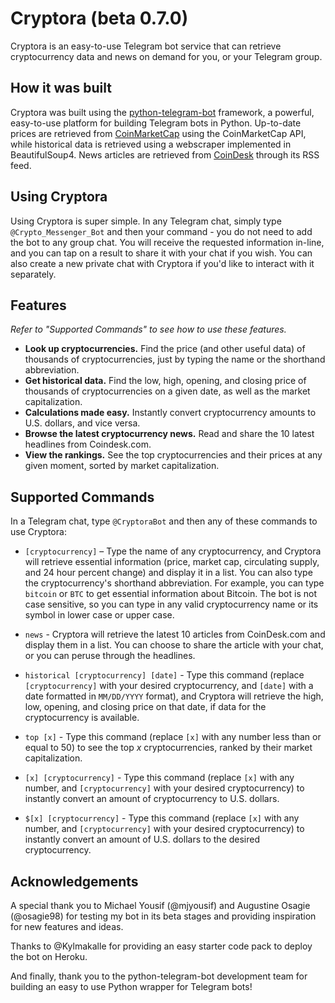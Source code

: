 # Cryptora (beta 0.7.0)

Cryptora is an easy-to-use Telegram bot service that can retrieve cryptocurrency data and news on demand for you, or your Telegram group.

## How it was built

Cryptora was built using the [python-telegram-bot](https://github.com/python-telegram-bot/python-telegram-bot) framework, a powerful, easy-to-use platform for building Telegram bots in Python. Up-to-date prices are retrieved from [CoinMarketCap](http://coinmarketcap.com) using the CoinMarketCap API, while historical data is retrieved using a webscraper implemented in BeautifulSoup4. News articles are retrieved from [CoinDesk](http://coindesk.com) through its RSS feed. 
 
## Using Cryptora

Using Cryptora is super simple. In any Telegram chat, simply type `@Crypto_Messenger_Bot` and then your command - you do not need to add the bot to any group chat. You will receive the requested information in-line, and you can tap on a result to share it with your chat if you wish. You can also create a new private chat with Cryptora if you'd like to interact with it separately.

## Features

*Refer to "Supported Commands" to see how to use these features.*

- **Look up cryptocurrencies.** Find the price (and other useful data) of thousands of cryptocurrencies, just by typing the name or the shorthand abbreviation.
- **Get historical data.** Find the low, high, opening, and closing price of thousands of cryptocurrencies on a given date, as well as the market capitalization.
- **Calculations made easy.** Instantly convert cryptocurrency amounts to U.S. dollars, and vice versa.
- **Browse the latest cryptocurrency news.** Read and share the 10 latest headlines from Coindesk.com.
- **View the rankings.** See the top cryptocurrencies and their prices at any given moment, sorted by market capitalization.

## Supported Commands

In a Telegram chat, type `@CryptoraBot` and then any of these commands to use Cryptora:

- `[cryptocurrency]` – Type the name of any cryptocurrency, and Cryptora will retrieve essential information (price, market cap, circulating supply, and 24 hour percent change) and display it in a list. You can also type the cryptocurrency's shorthand abbreviation. For example, you can type `bitcoin` or `BTC` to get essential information about Bitcoin. The bot is not case sensitive, so you can type in any valid cryptocurrency name or its symbol in lower case or upper case.

- `news` - Cryptora will retrieve the latest 10 articles from CoinDesk.com and display them in a list. You can choose to share the article with your chat, or you can peruse through the headlines. 

- `historical [cryptocurrency] [date]` - Type this command (replace `[cryptocurrency]` with your desired cryptocurrency, and `[date]` with a date formatted in `MM/DD/YYYY` format), and Cryptora will retrieve the high, low, opening, and closing price on that date, if data for the cryptocurrency is available.

- `top [x]` - Type this command (replace `[x]` with any number less than or equal to 50) to see the top *x* cryptocurrencies, ranked by their market capitalization.

- `[x] [cryptocurrency]` - Type this command (replace `[x]` with any number, and `[cryptocurrency]` with your desired cryptocurrency) to instantly convert an amount of cryptocurrency to U.S. dollars.

- `$[x] [cryptocurrency]` - Type this command (replace `[x]` with any number, and `[cryptocurrency]` with your desired cryptocurrency) to instantly convert an amount of U.S. dollars to the desired cryptocurrency.

## Acknowledgements

A special thank you to Michael Yousif (@mjyousif) and Augustine Osagie (@osagie98) for testing my bot in its beta stages and providing inspiration for new features and ideas.

Thanks to @Kylmakalle for providing an easy starter code pack to deploy the bot on Heroku.

And finally, thank you to the python-telegram-bot development team for building an easy to use Python wrapper for Telegram bots!

